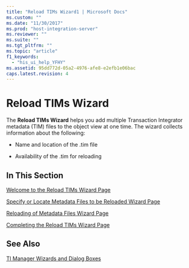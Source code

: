 ```yaml
---
title: "Reload TIMs Wizard1 | Microsoft Docs"
ms.custom: ""
ms.date: "11/30/2017"
ms.prod: "host-integration-server"
ms.reviewer: ""
ms.suite: ""
ms.tgt_pltfrm: ""
ms.topic: "article"
f1_keywords: 
  - "his_ui_help_YFHY"
ms.assetid: 95dd772d-05a2-4976-afe8-e2efb1e06bac
caps.latest.revision: 4
---
```

# Reload TIMs Wizard
The **Reload TIMs Wizard** helps you add multiple Transaction Integrator metadata (TIM) files to the object view at one time. The wizard collects information about the following:  
  
-   Name and location of the .tim file  
  
-   Availability of the .tim for reloading  
  
## In This Section  
 [Welcome to the Reload TIMs Wizard Page](../core/welcome-to-the-reload-tims-wizard-page1.md)  
  
 [Specify or Locate Metadata Files to be Reloaded Wizard Page](../core/specify-or-locate-metadata-files-to-be-reloaded-wizard-page2.md)  
  
 [Reloading of Metadata Files Wizard Page](../core/reloading-of-metadata-files-wizard-page1.md)  
  
 [Completing the Reload TIMs Wizard Page](../core/completing-the-reload-tims-wizard-page2.md)  
  
## See Also  
 [TI Manager Wizards and Dialog Boxes](../core/ti-manager-wizards-and-dialog-boxes2.md)